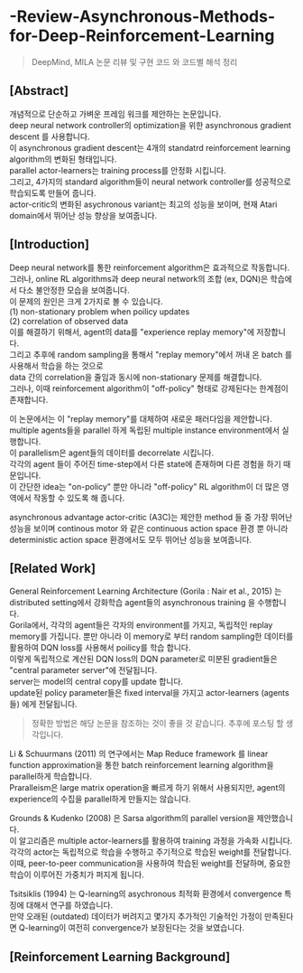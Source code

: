 # -Review-Asynchronous-Methods-for-Deep-Reinforcement-Learning
>DeepMind, MILA
>논문 리뷰 및 구현 코드 와 코드별 해석 정리

## [Abstract]
개념적으로 단순하고 가벼운 프레임 워크를 제안하는 논문입니다.  
deep neural network controller의 optimization을 위한 asynchronous gradient descent 를 사용합니다.  
이 asynchronous gradient descent는 4개의 standatrd reinforcement learning algorithm의 변화된 형태입니다.  
parallel actor-learners는 training process를 안정화 시킵니다.  
그리고, 4가지의 standard algorithm들이 neural network controller를 성공적으로 학습되도록 만들어 줍니다.  
actor-critic의 변화된 asychronous variant는 최고의 성능을 보이며, 현재 Atari domain에서 뛰어난 성능 향상을 보여줍니다.  

## [Introduction]
Deep neural network를 통한 reinforcement algorithm은 효과적으로 작동합니다.  
그러나, online RL algorithms과 deep neural network의 조합 (ex, DQN)은 학습에서 다소 불안정한 모습을 보여줍니다.  
이 문제의 원인은 크게 2가지로 볼 수 있습니다.  
(1) non-stationary problem when poilicy updates  
(2) correlation of observed data  
이를 해결하기 위해서, agent의 data를 "experience replay memory"에 저장합니다.  
그리고 추후에 random sampling을 통해서 "replay memory"에서 꺼내 온 batch 를 사용해서 학습을 하는 것으로  
data 간의 correlation을 줄임과 동시에 non-stationary 문제를 해결합니다.  
그러나, 이때 reinforcement algorithm이 "off-policy" 형태로 강제된다는 한계점이 존재합니다.  

이 논문에서는 이 "replay memory"를 대체하여 새로운 패러다임을 제안합니다.  
multiple agents들을 parallel 하게 독립된 multiple instance environment에서 실행합니다.  
이 parallelism은 agent들의 데이터를 decorrelate 시킵니다.  
각각의 agent 들이 주어진 time-step에서 다른 state에 존재하며 다른 경험을 하기 때문입니다.  
이 간단한 idea는 "on-policy" 뿐만 아니라 "off-policy" RL algorithm이 더 많은 영역에서 작동할 수 있도록 해 줍니다.  

asynchronous advantage actor-critic (A3C)는 제안한 method 들 중 가장 뛰어난 성능을 보이며 continous motor 와 같은 continuous action space 환경 뿐 아니라 deterministic action space 환경에서도 모두 뛰어난 성능을 보여줍니다.  

## [Related Work]
General Reinforcement Learning Architecture (Gorila : Nair et al., 2015) 는 distributed setting에서 강화학습 agent들의 asynchronous training 을 수행합니다.  
Gorila에서, 각각의 agent들은 각자의 environment를 가지고, 독립적인 replay memory를 가집니다. 뿐만 아니라 이 memory로 부터 random sampling한 데이터를 활용하여 DQN loss를 사용해서 poilicy를 학습 합니다.  
이렇게 독립적으로 계산된 DQN loss의 DQN parameter로 미분된 gradient들은 "central parameter server"에 전달됩니다.  
server는 model의 central copy를 update 합니다.  
update된 policy parameter들은 fixed interval을 가지고 actor-learners (agents들) 에게 전달됩니다.  

> 정확한 방법은 해당 논문을 참조하는 것이 좋을 것 같습니다. 추후에 포스팅 할 생각입니다.

Li & Schuurmans (2011) 의 연구에서는 Map Reduce framework 를 linear function approximation을 통한 batch reinforcement learning algorithm을 parallel하게 학습합니다.  
Praralleism은 large matrix operation을 빠르게 하기 위해서 사용되지만, agent의 experience의 수집을 parallel하게 만들지는 않습니다.  

Grounds & Kudenko (2008) 은 Sarsa algorithm의 parallel version을 제안했습니다.  
이 알고리즘은 multiple actor-learners를 활용하여 training 과정을 가속화 시킵니다.  
각각의 actor는 독립적으로 학습을 수행하고 주기적으로 학습된 weight를 전달합니다.  
이때, peer-to-peer communication을 사용하여 학습된 weight를 전달하며, 중요한 학습이 이루어진 가중치가 퍼지게 됩니다.  

Tsitsiklis (1994) 는 Q-learning의 asychronous 최적화 환경에서 convergence 특징에 대해서 연구를 하였습니다.  
만약 오래된 (outdated) 데이터가 버려지고 몇가지 추가적인 기술적인 가정이 만족된다면 Q-learning이 여전히 convergence가 보장된다는 것을 보였습니다.  

## [Reinforcement Learning Background]
